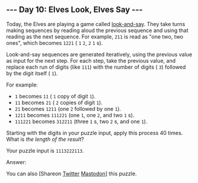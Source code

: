 ##  \-\-\- Day 10: Elves Look, Elves Say ---

Today, the Elves are playing a game called [look-and-say](https://en.wikipedia.org/wiki/Look-and-say_sequence). They take turns making sequences by reading aloud the previous sequence and using that reading as the next sequence. For example, `211` is read as "one two, two ones", which becomes `1221` ( `1` `2`, `2` `1` s).

Look-and-say sequences are generated iteratively, using the previous value as input for the next step. For each step, take the previous value, and replace each run of digits (like `111`) with the number of digits ( `3`) followed by the digit itself ( `1`).

For example:

- `1` becomes `11` ( `1` copy of digit `1`).
- `11` becomes `21` ( `2` copies of digit `1`).
- `21` becomes `1211` (one `2` followed by one `1`).
- `1211` becomes `111221` (one `1`, one `2`, and two `1` s).
- `111221` becomes `312211` (three `1` s, two `2` s, and one `1`).

Starting with the digits in your puzzle input, apply this process 40 times. What is _the length of the result_?

Your puzzle input is `1113222113`.

Answer:

You can also \[Shareon
[Twitter](https://twitter.com/intent/tweet?text=%22Elves+Look%2C+Elves+Say%22+%2D+Day+10+%2D+Advent+of+Code+2015&url=https%3A%2F%2Fadventofcode%2Ecom%2F2015%2Fday%2F10&related=ericwastl&hashtags=AdventOfCode) [Mastodon](javascript:void(0);)\] this puzzle.